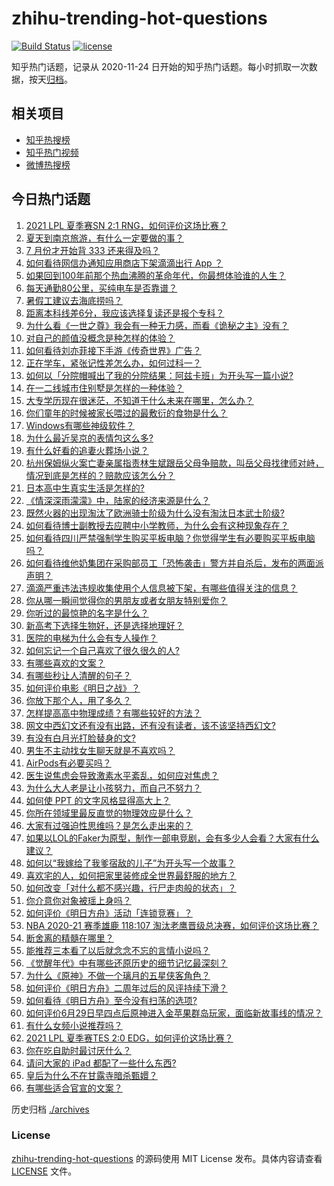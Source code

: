 # zhihu-trending-hot-questions

[![Build Status](https://github.com/justjavac/zhihu-trending-hot-questions/workflows/ci/badge.svg?branch=master)](https://github.com/justjavac/zhihu-trending-hot-questions/actions)
[![license](https://img.shields.io/github/license/justjavac/zhihu-trending-hot-questions)](https://github.com/justjavac/zhihu-trending-hot-questions/blob/master/LICENSE)

知乎热门话题，记录从 2020-11-24 日开始的知乎热门话题。每小时抓取一次数据，按天[归档](./archives)。

## 相关项目

- [知乎热搜榜](https://github.com/justjavac/zhihu-trending-top-search)
- [知乎热门视频](https://github.com/justjavac/zhihu-trending-hot-video)
- [微博热搜榜](https://github.com/justjavac/weibo-trending-hot-search)

## 今日热门话题

<!-- BEGIN -->
<!-- 最后更新时间 Mon Jul 05 2021 03:01:09 GMT+0800 (China Standard Time) -->

1. [2021 LPL 夏季赛SN 2:1 RNG，如何评价这场比赛？](https://www.zhihu.com/question/470013968)
2. [夏天到南京旅游，有什么一定要做的事？](https://www.zhihu.com/question/469022675)
3. [7 月份才开始背 333 还来得及吗？](https://www.zhihu.com/question/405506994)
4. [如何看待网信办通知应用商店下架滴滴出行 App ？](https://www.zhihu.com/question/470015739)
5. [如果回到100年前那个热血沸腾的革命年代，你最想体验谁的人生？](https://www.zhihu.com/question/460118166)
6. [每天通勤80公里，买纯电车是否靠谱？](https://www.zhihu.com/question/468510743)
7. [暑假工建议去海底捞吗？](https://www.zhihu.com/question/398756321)
8. [距离本科线差6分，我应该选择复读还是报个专科？](https://www.zhihu.com/question/467517153)
9. [为什么看《一世之尊》我会有一种无力感，而看《诡秘之主》没有？](https://www.zhihu.com/question/466875284)
10. [对自己的颜值没概念是种怎样的体验？](https://www.zhihu.com/question/309262006)
11. [如何看待刘亦菲接下手游《传奇世界》广告？](https://www.zhihu.com/question/469422532)
12. [正在学车，紧张记性差怎么办，如何过科一？](https://www.zhihu.com/question/458621193)
13. [如何以「分院帽喊出了我的分院结果：阿兹卡班」为开头写一篇小说?](https://www.zhihu.com/question/386972533)
14. [在一二线城市住别墅是怎样的一种体验？](https://www.zhihu.com/question/350485995)
15. [大专学历现在很迷茫，不知道干什么未来在哪里，怎么办？](https://www.zhihu.com/question/467003536)
16. [你们童年的时候被家长喂过的最敷衍的食物是什么？](https://www.zhihu.com/question/462844792)
17. [Windows有哪些神级软件？](https://www.zhihu.com/question/465494790)
18. [为什么最近吴京的表情包这么多?](https://www.zhihu.com/question/459051105)
19. [有什么好看的追妻火葬场小说？](https://www.zhihu.com/question/463891070)
20. [杭州保姆纵火案亡妻亲属指责林生斌跟岳父母争赔款，叫岳父母找律师对峙，情况到底是怎样的？赔款应该怎么分？](https://www.zhihu.com/question/469306984)
21. [日本高中生真实生活是怎样的?](https://www.zhihu.com/question/358652855)
22. [《情深深雨濛濛》中，陆家的经济来源是什么？](https://www.zhihu.com/question/54479741)
23. [既然火器的出现淘汰了欧洲骑士阶级为什么没有淘汰日本武士阶级?](https://www.zhihu.com/question/469293153)
24. [如何看待博士副教授去应聘中小学教师，为什么会有这种现象存在？](https://www.zhihu.com/question/469006927)
25. [如何看待四川严禁强制学生购买平板电脑？你觉得学生有必要购买平板电脑吗？](https://www.zhihu.com/question/469907647)
26. [如何看待维他奶集团在采购部员工「恐怖袭击」警方并自杀后，发布的两面派声明？](https://www.zhihu.com/question/469732478)
27. [滴滴严重违法违规收集使用个人信息被下架，有哪些值得关注的信息？](https://www.zhihu.com/question/470016029)
28. [你从哪一瞬间觉得你的男朋友或者女朋友特别爱你？](https://www.zhihu.com/question/310415598)
29. [你听过的最惊艳的名字是什么？](https://www.zhihu.com/question/265694919)
30. [新高考下选择生物好，还是选择地理好？](https://www.zhihu.com/question/463643144)
31. [医院的电梯为什么会有专人操作？](https://www.zhihu.com/question/275348817)
32. [如何忘记一个自己喜欢了很久很久的人?](https://www.zhihu.com/question/468233405)
33. [有哪些喜欢的文案？](https://www.zhihu.com/question/460143596)
34. [有哪些秒让人清醒的句子？](https://www.zhihu.com/question/464766380)
35. [如何评价电影《明日之战》？](https://www.zhihu.com/question/469466765)
36. [你放下那个人，用了多久？](https://www.zhihu.com/question/459105986)
37. [怎样提高高中物理成绩？有哪些较好的方法？](https://www.zhihu.com/question/20300295)
38. [网文中西幻文还有没有出路，还有没有读者，该不该坚持西幻文?](https://www.zhihu.com/question/469646044)
39. [有没有白月光打脸替身的文?](https://www.zhihu.com/question/459071698)
40. [男生不主动找女生聊天就是不喜欢吗？](https://www.zhihu.com/question/428269881)
41. [AirPods有必要买吗？](https://www.zhihu.com/question/465884888)
42. [医生说焦虑会导致激素水平紊乱，如何应对焦虑？](https://www.zhihu.com/question/469907164)
43. [为什么大人老是让小孩努力，而自己不努力？](https://www.zhihu.com/question/465729487)
44. [如何使 PPT 的文字风格显得高大上？](https://www.zhihu.com/question/26104860)
45. [你所在领域里最反直觉的物理效应是什么？](https://www.zhihu.com/question/466498607)
46. [大家有过强迫性思维吗？是怎么走出来的？](https://www.zhihu.com/question/400662217)
47. [如果以LOL的Faker为原型，制作一部电竞剧，会有多少人会看？大家有什么建议？](https://www.zhihu.com/question/467272877)
48. [如何以“我嫁给了我爹宿敌的儿子”为开头写一个故事？](https://www.zhihu.com/question/425380931)
49. [喜欢宅的人，如何把家里装修成全世界最舒服的地方？](https://www.zhihu.com/question/35781319)
50. [如何改变「对什么都不感兴趣，行尸走肉般的状态」？](https://www.zhihu.com/question/31249796)
51. [你介意你对象被瑶上身吗？](https://www.zhihu.com/question/429956758)
52. [如何评价《明日方舟》活动「连锁竞赛」？](https://www.zhihu.com/question/469569572)
53. [NBA 2020-21 赛季雄鹿 118:107
    淘汰老鹰晋级总决赛，如何评价这场比赛？](https://www.zhihu.com/question/469901211)
54. [断舍离的精髓在哪里？](https://www.zhihu.com/question/25044125)
55. [能推荐三本看了以后就念念不忘的言情小说吗？](https://www.zhihu.com/question/420713607)
56. [《觉醒年代》中有哪些还原历史的细节记忆最深刻？](https://www.zhihu.com/question/451486276)
57. [为什么《原神》不做一个璃月的五星侠客角色？](https://www.zhihu.com/question/468594400)
58. [如何评价《明日方舟》二周年过后的风评持续下滑？](https://www.zhihu.com/question/469788139)
59. [如何看待《明日方舟》至今没有扫荡的选项?](https://www.zhihu.com/question/469337436)
60. [如何评价6月29日早四点后原神进入金苹果群岛玩家，面临新故事线的情况？](https://www.zhihu.com/question/468978856)
61. [有什么女频小说推荐吗？](https://www.zhihu.com/question/457795893)
62. [2021 LPL 夏季赛TES 2:0
    EDG，如何评价这场比赛？](https://www.zhihu.com/question/469986525)
63. [你在吃自助时最讨厌什么？](https://www.zhihu.com/question/63212359)
64. [请问大家的 iPad 都配了一些什么东西?](https://www.zhihu.com/question/441947056)
65. [皇后为什么不在甘露寺暗杀甄嬛？](https://www.zhihu.com/question/323782581)
66. [有哪些适合官宣的文案？](https://www.zhihu.com/question/436157838)

<!-- END -->

历史归档 [./archives](./archives)

### License

[zhihu-trending-hot-questions](https://github.com/justjavac/zhihu-trending-hot-questions)
的源码使用 MIT License 发布。具体内容请查看 [LICENSE](./LICENSE) 文件。
